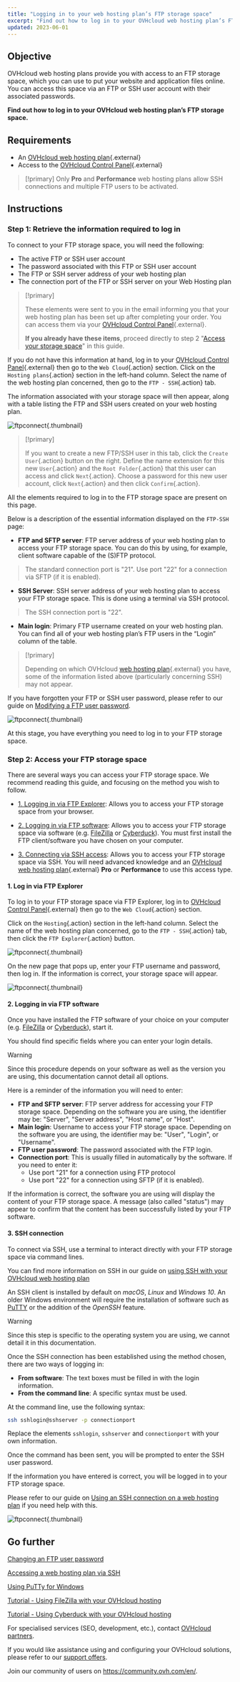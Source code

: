 ```yaml
---
title: "Logging in to your web hosting plan’s FTP storage space"
excerpt: "Find out how to log in to your OVHcloud web hosting plan’s FTP storage space"
updated: 2023-06-01
---
```


## Objective

OVHcloud web hosting plans provide you with access to an FTP storage space, which you can use to put your website and application files online. You can access this space via an FTP or SSH user account with their associated passwords.

**Find out how to log in to your OVHcloud web hosting plan’s FTP storage space.**

## Requirements

- An [OVHcloud web hosting plan](https://www.ovhcloud.com/en-sg/web-hosting/){.external}
- Access to the [OVHcloud Control Panel](/links/manager){.external}

> [!primary]
> Only **Pro** and **Performance** web hosting plans allow SSH connections and multiple FTP users to be activated.
>

## Instructions

### Step 1: Retrieve the information required to log in

To connect to your FTP storage space, you will need the following:

- The active FTP or SSH user account
- The password associated with this FTP or SSH user account
- The FTP or SSH server address of your web hosting plan
- The connection port of the FTP or SSH server on your Web Hosting plan

> [!primary]
>
> These elements were sent to you in the email informing you that your web hosting plan has been set up after completing your order. You can access them via your [OVHcloud Control Panel](/links/manager){.external}.
>
> **If you already have these items**, proceed directly to step 2 "[Access your storage space](#ftp_storage_access)" in this guide.
>

If you do not have this information at hand, log in to your [OVHcloud Control Panel](/links/manager){.external} then go to the `Web Cloud`{.action} section. Click on the `Hosting plans`{.action} section in the left-hand column. Select the name of the web hosting plan concerned, then go to the `FTP - SSH`{.action} tab. 

The information associated with your storage space will then appear, along with a table listing the FTP and SSH users created on your web hosting plan.

![ftpconnect](images/tab-pro.png){.thumbnail}

> [!primary]
>
> If you want to create a new FTP/SSH user in this tab, click the `Create User`{.action} button on the right.
> Define the name extension for this new `User`{.action} and the `Root Folder`{.action} that this user can access and click `Next`{.action}.
> Choose a password for this new user account, click `Next`{.action} and then click `Confirm`{.action}.
>

All the elements required to log in to the FTP storage space are present on this page.

Below is a description of the essential information displayed on the `FTP-SSH` page:

- **FTP and SFTP server**: FTP server address of your web hosting plan to access your FTP storage space. You can do this by using, for example, client software capable of the (S)FTP protocol.

> The standard connection port is "21". Use port "22" for a connection via SFTP (if it is enabled).

- **SSH Server**: SSH server address of your web hosting plan to access your FTP storage space. This is done using a terminal via SSH protocol.

> The SSH connection port is "22".

- **Main login**: Primary FTP username created on your web hosting plan. You can find all of your web hosting plan’s FTP users in the “Login” column of the table.

> [!primary]
>
> Depending on which OVHcloud [web hosting plan](https://www.ovhcloud.com/en-sg/web-hosting/){.external} you have, some of the information listed above (particularly concerning SSH) may not appear.
>

If you have forgotten your FTP or SSH user password, please refer to our guide on [Modifying a FTP user password](/pages/web_cloud/web_hosting/ftp_change_password).

![ftpconnect](images/change-password.png){.thumbnail}

At this stage, you have everything you need to log in to your FTP storage space.

### Step 2: Access your FTP storage space <a name="ftp_storage_access"></a>

There are several ways you can access your FTP storage space. We recommend reading this guide, and focusing on the method you wish to follow.

- [1. Logging in via FTP Explorer](#ftpexplorer): Allows you to access your FTP storage space from your browser.

- [2. Logging in via FTP software](#ftpsoftware): Allows you to access your FTP storage space via software (e.g. [FileZilla](/pages/web_cloud/web_hosting/ftp_filezilla_user_guide) or [Cyberduck](/pages/web_cloud/web_hosting/ftp_cyberduck_user_guide_on_mac)). 
You must first install the FTP client/software you have chosen on your computer.

- [3. Connecting via SSH access](#ssh): Allows you to access your FTP storage space via SSH. You will need advanced knowledge and an [OVHcloud web hosting plan](https://www.ovhcloud.com/en-sg/web-hosting/){.external} **Pro** or **Performance** to use this access type.

#### 1. Log in via FTP Explorer <a name="ftpexplorer"></a>

To log in to your FTP storage space via FTP Explorer, log in to [OVHcloud Control Panel](https://ca.ovh.com/auth/?action=gotomanager&from=https://www.ovh.com/asia/&ovhSubsidiary=GB){.external} then go to the `Web Cloud`{.action} section.

Click on the `Hosting`{.action} section in the left-hand column. Select the name of the web hosting plan concerned, go to the `FTP - SSH`{.action} tab, then click the `FTP Explorer`{.action} button.

![ftpconnect](images/ftp-explorer.png){.thumbnail}

On the new page that pops up, enter your FTP username and password, then log in. If the information is correct, your storage space will appear.

![ftpconnect](images/login-interface.png){.thumbnail}

#### 2. Logging in via FTP software <a name="ftpsoftware"></a>

Once you have installed the FTP software of your choice on your computer (e.g. [FileZilla](/pages/web_cloud/web_hosting/ftp_filezilla_user_guide) or [Cyberduck](/pages/web_cloud/web_hosting/ftp_cyberduck_user_guide_on_mac)), start it. 

You should find specific fields where you can enter your login details. 

> [!warning]
>
> Since this procedure depends on your software as well as the version you are using, this documentation cannot detail all options.
>

Here is a reminder of the information you will need to enter:

- **FTP and SFTP server**: FTP server address for accessing your FTP storage space. Depending on the software you are using, the identifier may be: "Server", "Server address", "Host name", or "Host".
- **Main login**: Username to access your FTP storage space. Depending on the software you are using, the identifier may be: "User", "Login", or "Username".
- **FTP user password**: The password associated with the FTP login.
- **Connection port**: This is usually filled in automatically by the software. If you need to enter it:
    - Use port "21" for a connection using FTP protocol
    - Use port "22" for a connection using SFTP (if it is enabled).

If the information is correct, the software you are using will display the content of your FTP storage space. A message (also called "status") may appear to confirm that the content has been successfully listed by your FTP software.

#### 3. SSH connection <a name="ssh"></a>

To connect via SSH, use a terminal to interact directly with your FTP storage space via command lines.

You can find more information on SSH in our guide on [using SSH with your OVHcloud web hosting plan](/pages/web_cloud/web_hosting/ssh_on_webhosting)

An SSH client is installed by default on *macOS*, *Linux* and *Windows 10*. An older Windows environment will require the installation of software such as [PuTTY](/pages/web_cloud/web_hosting/ssh_using_putty_on_windows) or the addition of the *OpenSSH* feature. 

> [!warning]
> 
> Since this step is specific to the operating system you are using, we cannot detail it in this documentation.
>

Once the SSH connection has been established using the method chosen, there are two ways of logging in: 

- **From software**: The text boxes must be filled in with the login information.
- **From the command line**: A specific syntax must be used.

At the command line, use the following syntax:

```bash
ssh sshlogin@sshserver -p connectionport
```

Replace the elements `sshlogin`, `sshserver` and `connectionport` with your own information. 

Once the command has been sent, you will be prompted to enter the SSH user password.

If the information you have entered is correct, you will be logged in to your FTP storage space. 

Please refer to our guide on [Using an SSH connection on a web hosting plan](/pages/web_cloud/web_hosting/ssh_on_webhosting) if you need help with this.

![ftpconnect](images/terminal-ssh-connected.png){.thumbnail}

## Go further

[Changing an FTP user password](/pages/web_cloud/web_hosting/ftp_change_password)

[Accessing a web hosting plan via SSH](/pages/web_cloud/web_hosting/ssh_on_webhosting)

[Using PuTTy for Windows](/pages/web_cloud/web_hosting/ssh_using_putty_on_windows)

[Tutorial - Using FileZilla with your OVHcloud hosting](/pages/web_cloud/web_hosting/ftp_filezilla_user_guide)

[Tutorial - Using Cyberduck with your OVHcloud hosting](/pages/web_cloud/web_hosting/ftp_cyberduck_user_guide_on_mac)

For specialised services (SEO, development, etc.), contact [OVHcloud partners](/links/partner).

If you would like assistance using and configuring your OVHcloud solutions, please refer to our [support offers](/links/support).

Join our community of users on <https://community.ovh.com/en/>.